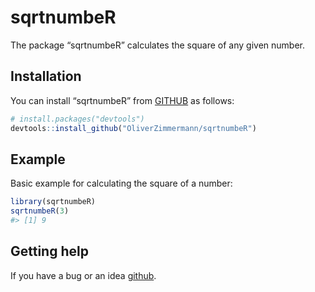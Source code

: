 sqrtnumbeR
==========

The package “sqrtnumbeR” calculates the square of any given number.

Installation
------------

You can install “sqrtnumbeR” from
[GITHUB](https://github.com/OliverZimmermann/sqrtnumbeR) as follows:

``` r
# install.packages("devtools")
devtools::install_github("OliverZimmermann/sqrtnumbeR")
```

Example
-------

Basic example for calculating the square of a number:

``` r
library(sqrtnumbeR)
sqrtnumbeR(3)
#> [1] 9
```

Getting help
------------

If you have a bug or an idea
[github](https://github.com/OliverZimmermann/sqrtnumbeR/issues).
